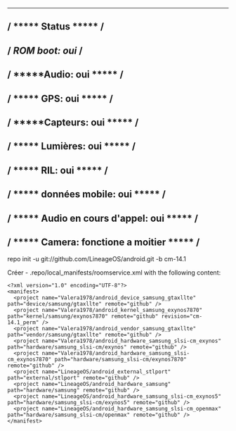 ---------------------------------------------
/           ***** Status *****              /
---------------------------------------------
/         *****ROM boot: oui*****           /
---------------------------------------------
/           *****Audio: oui *****           /
---------------------------------------------
/           ***** GPS: oui *****            /
---------------------------------------------
/          *****Capteurs: oui *****         /
---------------------------------------------
/         ***** Lumières: oui *****         /
---------------------------------------------
/           ***** RIL: oui *****            /
---------------------------------------------
/      ***** données mobile: oui *****      /
---------------------------------------------
/  ***** Audio en cours d'appel: oui *****  /
---------------------------------------------
/ *****  Camera: fonctione a moitier *****  /
---------------------------------------------

repo init -u git://github.com/LineageOS/android.git -b cm-14.1

Créer  -  .repo/local_manifests/roomservice.xml with the following content:

```
<?xml version="1.0" encoding="UTF-8"?>
<manifest>
  <project name="Valera1978/android_device_samsung_gtaxllte" path="device/samsung/gtaxllte" remote="github" />
  <project name="Valera1978/android_kernel_samsung_exynos7870" path="kernel/samsung/exynos7870" remote="github" revision="cm-14.1_perm" />
  <project name="Valera1978/android_vendor_samsung_gtaxllte" path="vendor/samsung/gtaxllte" remote="github" />
  <project name="Valera1978/android_hardware_samsung_slsi-cm_exynos" path="hardware/samsung_slsi-cm/exynos" remote="github" />
  <project name="Valera1978/android_hardware_samsung_slsi-cm_exynos7870" path="hardware/samsung_slsi-cm/exynos7870" remote="github" />
  <project name="LineageOS/android_external_stlport" path="external/stlport" remote="github" />
  <project name="LineageOS/android_hardware_samsung" path="hardware/samsung" remote="github" />
  <project name="LineageOS/android_hardware_samsung_slsi-cm_exynos5" path="hardware/samsung_slsi-cm/exynos5" remote="github" />
  <project name="LineageOS/android_hardware_samsung_slsi-cm_openmax" path="hardware/samsung_slsi-cm/openmax" remote="github" />
</manifest>
```
